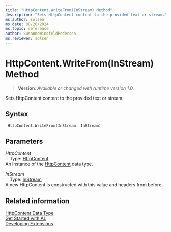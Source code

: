```yaml
---
title: "HttpContent.WriteFrom(InStream) Method"
description: "Sets HttpContent content to the provided text or stream."
ms.author: solsen
ms.date: 08/26/2024
ms.topic: reference
author: SusanneWindfeldPedersen
ms.reviewer: solsen
---
```

[//]: # (START>DO_NOT_EDIT)
[//]: # (IMPORTANT:Do not edit any of the content between here and the END>DO_NOT_EDIT.)
[//]: # (Any modifications should be made in the .xml files in the ModernDev repo.)
# HttpContent.WriteFrom(InStream) Method
> **Version**: _Available or changed with runtime version 1.0._

Sets HttpContent content to the provided text or stream.


## Syntax
```AL
 HttpContent.WriteFrom(InStream: InStream)
```
## Parameters
*HttpContent*  
&emsp;Type: [HttpContent](httpcontent-data-type.md)  
An instance of the [HttpContent](httpcontent-data-type.md) data type.  

*InStream*  
&emsp;Type: [InStream](../instream/instream-data-type.md)  
A new HttpContent is constructed with this value and headers from before.  



[//]: # (IMPORTANT: END>DO_NOT_EDIT)
## Related information
[HttpContent Data Type](httpcontent-data-type.md)  
[Get Started with AL](../../devenv-get-started.md)  
[Developing Extensions](../../devenv-dev-overview.md)